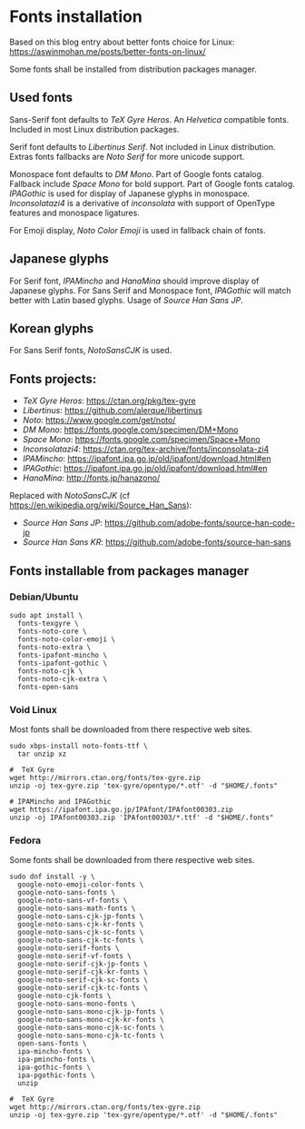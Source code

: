 # Fonts installation

Based on this blog entry about better fonts choice for Linux:
<https://aswinmohan.me/posts/better-fonts-on-linux/>

Some fonts shall be installed from distribution packages manager.

## Used fonts

Sans-Serif font defaults to *TeX Gyre Heros*. An *Helvetica* compatible fonts.
Included in most Linux distribution packages.

Serif font defaults to *Libertinus Serif*. Not included in Linux distribution.
Extras fonts fallbacks are *Noto Serif* for more unicode support.

Monospace font defaults to *DM Mono*. Part of Google fonts catalog.
Fallback include *Space Mono* for bold support. Part of Google fonts catalog.
*IPAGothic* is used for display of Japanese glyphs in monospace.
*Inconsolatazi4* is a derivative of *inconsolata* with support of OpenType
features and monospace ligatures.

For Emoji display, *Noto Color Emoji* is used in fallback chain of fonts.

## Japanese glyphs

For Serif font, *IPAMincho* and *HanaMina* should improve display of Japanese
glyphs. For Sans Serif and Monospace font, *IPAGothic* will match better with
Latin based glyphs. Usage of *Source Han Sans JP*.

## Korean glyphs

For Sans Serif fonts, *NotoSansCJK* is used.

## Fonts projects:

- *TeX Gyre Heros*: <https://ctan.org/pkg/tex-gyre>
- *Libertinus*: <https://github.com/alerque/libertinus>
- *Noto*: <https://www.google.com/get/noto/>
- *DM Mono*: <https://fonts.google.com/specimen/DM+Mono>
- *Space Mono*: <https://fonts.google.com/specimen/Space+Mono>
- *Inconsolatazi4*: <https://ctan.org/tex-archive/fonts/inconsolata-zi4>
- *IPAMincho*: <https://ipafont.ipa.go.jp/old/ipafont/download.html#en>
- *IPAGothic*: <https://ipafont.ipa.go.jp/old/ipafont/download.html#en>
- *HanaMina*: <http://fonts.jp/hanazono/>

Replaced with *NotoSansCJK* (cf <https://en.wikipedia.org/wiki/Source_Han_Sans>):
- *Source Han Sans JP*: <https://github.com/adobe-fonts/source-han-code-jp>
- *Source Han Sans KR*: <https://github.com/adobe-fonts/source-han-sans>

## Fonts installable from packages manager

### Debian/Ubuntu

```shell
sudo apt install \
  fonts-texgyre \
  fonts-noto-core \
  fonts-noto-color-emoji \
  fonts-noto-extra \
  fonts-ipafont-mincho \
  fonts-ipafont-gothic \
  fonts-noto-cjk \
  fonts-noto-cjk-extra \
  fonts-open-sans
```

### Void Linux

Most fonts shall be downloaded from there respective web sites.

```shell
sudo xbps-install noto-fonts-ttf \
  tar unzip xz

#  TeX Gyre
wget http://mirrors.ctan.org/fonts/tex-gyre.zip
unzip -oj tex-gyre.zip 'tex-gyre/opentype/*.otf' -d "$HOME/.fonts"

# IPAMincho and IPAGothic
wget https://ipafont.ipa.go.jp/IPAfont/IPAfont00303.zip
unzip -oj IPAfont00303.zip 'IPAfont00303/*.ttf' -d "$HOME/.fonts"
```

### Fedora

Some fonts shall be downloaded from there respective web sites.

```shell
sudo dnf install -y \
  google-noto-emoji-color-fonts \
  google-noto-sans-fonts \
  google-noto-sans-vf-fonts \
  google-noto-sans-math-fonts \
  google-noto-sans-cjk-jp-fonts \
  google-noto-sans-cjk-kr-fonts \
  google-noto-sans-cjk-sc-fonts \
  google-noto-sans-cjk-tc-fonts \
  google-noto-serif-fonts \
  google-noto-serif-vf-fonts \
  google-noto-serif-cjk-jp-fonts \
  google-noto-serif-cjk-kr-fonts \
  google-noto-serif-cjk-sc-fonts \
  google-noto-serif-cjk-tc-fonts \
  google-noto-cjk-fonts \
  google-noto-sans-mono-fonts \
  google-noto-sans-mono-cjk-jp-fonts \
  google-noto-sans-mono-cjk-kr-fonts \
  google-noto-sans-mono-cjk-sc-fonts \
  google-noto-sans-mono-cjk-tc-fonts \
  open-sans-fonts \
  ipa-mincho-fonts \
  ipa-pmincho-fonts \
  ipa-gothic-fonts \
  ipa-pgothic-fonts \
  unzip

#  TeX Gyre
wget http://mirrors.ctan.org/fonts/tex-gyre.zip
unzip -oj tex-gyre.zip 'tex-gyre/opentype/*.otf' -d "$HOME/.fonts"
```
